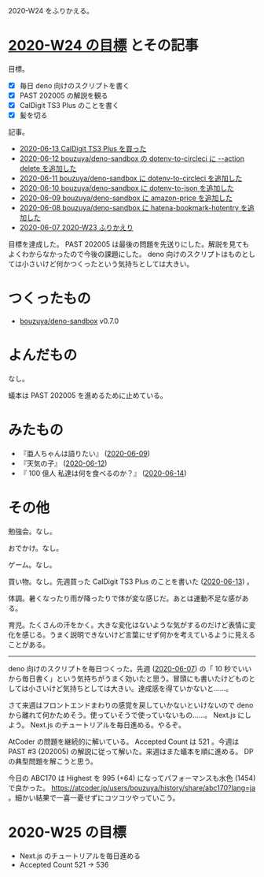 2020-W24 をふりかえる。

# [2020-W24 の目標][2020-06-07] とその記事

目標。

- [x] 毎日 deno 向けのスクリプトを書く
- [x] PAST 202005 の解説を観る
- [x] CalDigit TS3 Plus のことを書く
- [x] 髪を切る

記事。

- [2020-06-13 CalDigit TS3 Plus を買った][2020-06-13]
- [2020-06-12 bouzuya/deno-sandbox の dotenv-to-circleci に --action delete を追加した][2020-06-12]
- [2020-06-11 bouzuya/deno-sandbox に dotenv-to-circleci を追加した][2020-06-11]
- [2020-06-10 bouzuya/deno-sandbox に dotenv-to-json を追加した][2020-06-10]
- [2020-06-09 bouzuya/deno-sandbox に amazon-price を追加した][2020-06-09]
- [2020-06-08 bouzuya/deno-sandbox に hatena-bookmark-hotentry を追加した][2020-06-08]
- [2020-06-07 2020-W23 ふりかえり][2020-06-07]

目標を達成した。 PAST 202005 は最後の問題を先送りにした。解説を見てもよくわからなかったので今後の課題にした。 deno 向けのスクリプトはものとしては小さいけど何かつくったという気持ちとしては大きい。

# つくったもの

- [bouzuya/deno-sandbox][] v0.7.0

# よんだもの

なし。

蟻本は PAST 202005 を進めるために止めている。

# みたもの

- 『亜人ちゃんは語りたい』 ([2020-06-09][])
- 『天気の子』 ([2020-06-12][])
- 『 100 億人 私達は何を食べるのか？』 ([2020-06-14][])

# その他

勉強会。なし。

おでかけ。なし。

ゲーム。なし。

買い物。なし。先週買った CalDigit TS3 Plus のことを書いた ([2020-06-13][]) 。

体調。暑くなったり雨が降ったりで体が変な感じだ。あとは運動不足な感がある。

育児。たくさんの汗をかく。大きな変化はないような気がするのだけど表情に変化を感じる。うまく説明できないけど言葉にせず何かを考えているように見えることがある。

---

deno 向けのスクリプトを毎日つくった。先週 ([2020-06-07][]) の「 10 秒でいいから毎日書く」という気持ちがうまく効いたと思う。冒頭にも書いたけどものとしては小さいけど気持ちとしては大きい。達成感を得ていかないと……。

さて来週はフロントエンドまわりの感覚を戻していかないといけないので deno から離れて何かためそう。使っていそうで使っていないもの……。 Next.js にしよう。 Next.js のチュートリアルを毎日進める。やるぞ。

AtCoder の問題を継続的に解いている。 Accepted Count は 521 。今週は PAST #3 (202005) の解説に従って解いた。来週はまた蟻本を順に進める。 DP の典型問題を解こうと思う。

今日の ABC170 は Highest を 995 (+64) になってパフォーマンスも水色 (1454) で良かった。 <https://atcoder.jp/users/bouzuya/history/share/abc170?lang=ja> 。細かい結果で一喜一憂せずにコツコツやっていこう。

# 2020-W25 の目標

- Next.js のチュートリアルを毎日進める
- Accepted Count 521 -> 536

[2020-06-07]: https://blog.bouzuya.net/2020/06/07/
[2020-06-08]: https://blog.bouzuya.net/2020/06/08/
[2020-06-09]: https://blog.bouzuya.net/2020/06/09/
[2020-06-10]: https://blog.bouzuya.net/2020/06/10/
[2020-06-11]: https://blog.bouzuya.net/2020/06/11/
[2020-06-12]: https://blog.bouzuya.net/2020/06/12/
[2020-06-13]: https://blog.bouzuya.net/2020/06/13/
[2020-06-14]: https://blog.bouzuya.net/2020/06/14/
[bouzuya/deno-sandbox]: https://github.com/bouzuya/deno-sandbox
